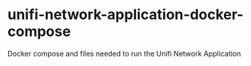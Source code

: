 # unifi-network-application-docker-compose
Docker compose and files needed to run the Unifi Network Application
